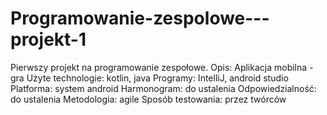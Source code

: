 # Programowanie-zespolowe---projekt-1
Pierwszy projekt na programowanie zespołowe.
Opis: Aplikacja mobilna - gra
Użyte technologie: kotlin, java
Programy: IntelliJ, android studio
Platforma: system android
Harmonogram: do ustalenia
Odpowiedzialność: do ustalenia
Metodologia: agile
Sposób testowania: przez twórców


